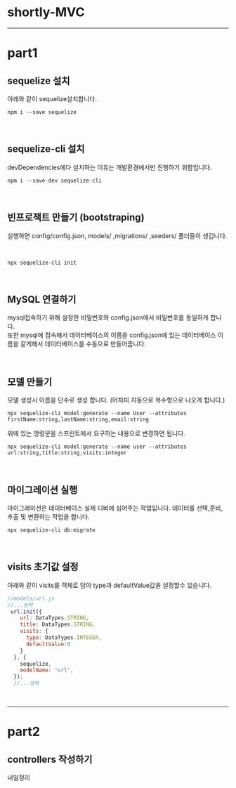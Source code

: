 # shortly-MVC

---

# part1

## sequelize 설치

아래와 같이 sequelize설치합니다.

```
npm i --save sequelize
```

<br >

## sequelize-cli 설치

devDependencies에다 설치하는 이유는 개발환경에서만 진행하기 위함입니다.

```
npm i --save-dev sequelize-cli
```

<br >

## 빈프로잭트 만들기 (bootstraping)

실행하면 config/config.json, models/ ,migrations/ ,seeders/ 폴더들이 생깁니다.

<br >

```
npx sequelize-cli init
```

<br >

## MySQL 연결하기

mysql접속하기 위해 설정한 비밀번호와 config.json에서 비밀번호를 동일하게 합니다.  
또한 mysql에 접속해서 데이터베이스의 이름을 config.json에 있는 데이터베이스 이름을 같게해서 데이터베이스를 수동으로 만들어줍니다.

<br >

## 모델 만들기

모델 생성시 이름을 단수로 생성 합니다. (어차피 자동으로 복수형으로 나오게 합니다.)

```
npx sequelize-cli model:generate --name User --attributes firstName:string,lastName:string,email:string
```

위에 있는 명령문을 스프린트에서 요구하는 내용으로 변경하면 됩니다. 

```
npx sequelize-cli model:generate --name user --attributes url:string,title:string,visits:integer
```

<br >

## 마이그레이션 실행

마이그레이션은 데이터베이스 실제 디비에 심어주는 작업입니다. 데이터를 선택,준비, 추출 및 변환하는 작업을 합니다.

```
npx sequelize-cli db:migrate
```

<br >

## visits 초기값 설정

아래와 같이 visits를 객체로 담아 type과 defaultValue값을 설정할수 있습니다.

```js
//models/url.js
//...생략
 url.init({
    url: DataTypes.STRING,
    title: DataTypes.STRING,
    visits: {
      type: DataTypes.INTEGER,
      defaultValue:0
    }
  }, {
    sequelize,
    modelName: 'url',
  });
  //...생략
```

<br />

---

# part2

## controllers 작성하기

내일정리